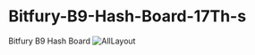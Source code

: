 # Bitfury-B9-Hash-Board-17Th-s
Bitfury B9 Hash Board
![AllLayout](https://user-images.githubusercontent.com/54251312/157732505-7dcbe1e6-96bc-47ac-aade-f49c12d630c3.PNG)
